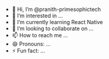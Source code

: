 - 👋 Hi, I’m @pranith-primesophictech
- 👀 I’m interested in ...
- 🌱 I’m currently learning React Native
- 💞️ I’m looking to collaborate on ...
- 📫 How to reach me ...
- 😄 Pronouns: ...
- ⚡ Fun fact: ...

<!---
pranith-primesophictech/pranith-primesophictech is a ✨ special ✨ repository because its `README.md` (this file) appears on your GitHub profile.
You can click the Preview link to take a look at your changes.
--->
